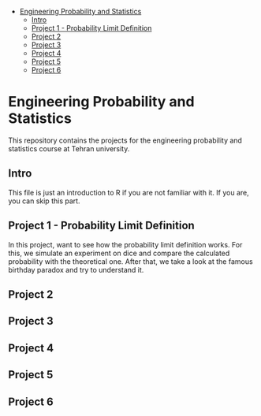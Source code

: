 <!-- add outline -->
- [Engineering Probability and Statistics](#engineering-probability-and-statistics)
  - [Intro](#intro)
  - [Project 1 - Probability Limit Definition](#project-1---probability-limit-definition)
  - [Project 2](#project-2)
  - [Project 3](#project-3)
  - [Project 4](#project-4)
  - [Project 5](#project-5)
  - [Project 6](#project-6)

# Engineering Probability and Statistics

This repository contains the projects for the engineering probability and statistics course at Tehran university.

## Intro

This file is just an introduction to R if you are not familiar with it. If you are, you can skip this part.

## Project 1 - Probability Limit Definition

In this project, want to see how the probability limit definition works. For this, we simulate an experiment on dice and compare the calculated probability with the theoretical one. After that, we take a look at the famous birthday paradox and try to understand it.

## Project 2

## Project 3

## Project 4

## Project 5

## Project 6
